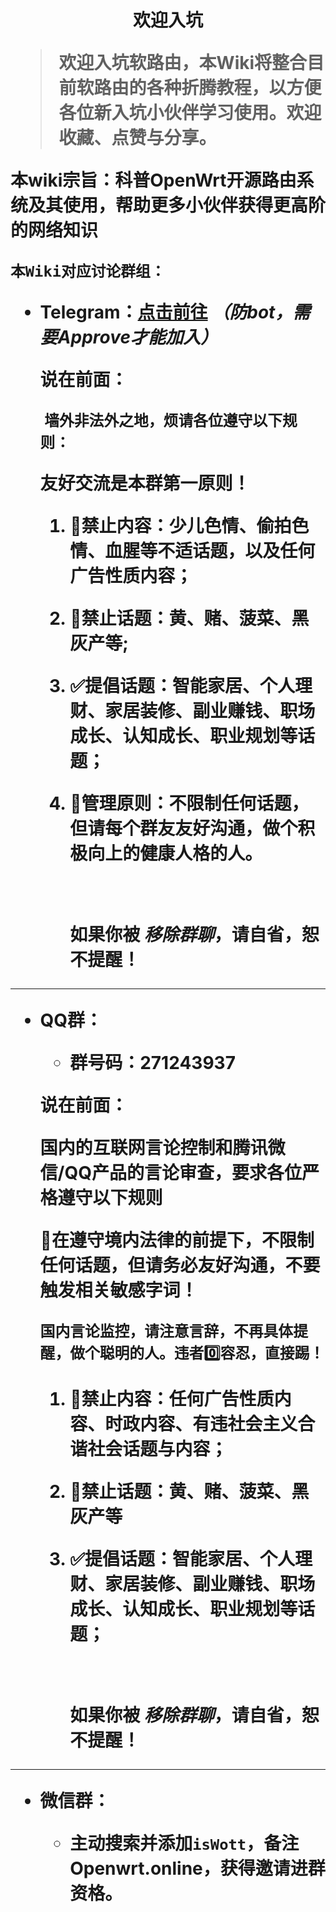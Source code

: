 <h1><center>欢迎入坑</center>

> 欢迎入坑软路由，本Wiki将整合目前软路由的各种折腾教程，以方便各位新入坑小伙伴学习使用。欢迎收藏、点赞与分享。

本wiki宗旨：**科普OpenWrt开源路由系统及其使用，帮助更多小伙伴获得更高阶的网络知识**

`本Wiki对应讨论群组：`


- Telegram：[点击前往](https://t.me/+5DJxkY8ZB-kzNzRl)  *（防bot，需要Approve才能加入）*

  **说在前面：**

  ​	`墙外非法外之地，烦请各位遵守以下规则：`

  **友好交流是本群第一原则！**
  
  1. 🚫禁止内容：少儿色情、偷拍色情、血腥等不适话题，以及**任何广告性质内容**；
  
  2. 🚫禁止话题：黄、赌、菠菜、黑灰产等;
  
  3. ✅提倡话题：智能家居、个人理财、家居装修、副业赚钱、职场成长、认知成长、职业规划等话题；
  
  4. 🥇管理原则：不限制任何话题，但请每个群友友好沟通，做个积极向上的健康人格的人。
  
     <br>
  
     **如果你被 *移除群聊*，请自省，恕不提醒！**
  
     

<hr>

- QQ群：

  - 群号码：271243937

    
  
  
  **说在前面：**
  
  **国内的互联网言论控制和腾讯微信/QQ产品的言论审查，要求各位严格遵守以下规则**
  
  **🥇在遵守境内法律的前提下，不限制任何话题，但请务必友好沟通，不要触发相关敏感字词！**
  
  `国内言论监控，请注意言辞，不再具体提醒，做个聪明的人。违者0️⃣容忍，直接踢！`
  
  1. 🚫禁止内容：**任何广告性质内容、时政内容、有违社会主义合谐社会话题与内容**；
  
  2. 🚫禁止话题：黄、赌、菠菜、黑灰产等
  
  3. ✅提倡话题：智能家居、个人理财、家居装修、副业赚钱、职场成长、认知成长、职业规划等话题；
  
     <br>
  
     **如果你被 *移除群聊*，请自省，恕不提醒！**

<hr>

- 微信群：

  - 主动搜索并添加`isWott`，备注Openwrt.online，获得邀请进群资格。
  
    
  
  ​		

